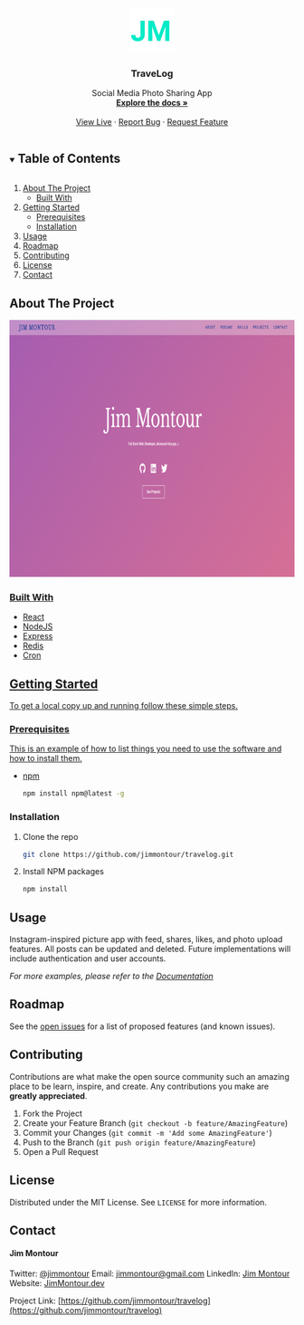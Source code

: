 <!-- PROJECT LOGO -->
<br />
<p align="center">
  <a href="https://github.com/jimmontour/travelog">
    <img src="images/logo.png" alt="Logo" width="80" height="80">
  </a>

  <h3 align="center">TraveLog</h3>

  <p align="center">
    Social Media Photo Sharing App
    <br />
    <a href="https://github.com/jimmontour/travelog"><strong>Explore the docs »</strong></a>
    <br />
    <br />
    <a href="https://travel-log.dev/">View Live</a>
    ·
    <a href="https://github.com/jimmontour/travelog/issues">Report Bug</a>
    ·
    <a href="https://github.com/jimmontour/travelog/issues">Request Feature</a>
  </p>
</p>

<!-- TABLE OF CONTENTS -->
<details open="open">
  <summary><h2 style="display: inline-block">Table of Contents</h2></summary>
  <ol>
    <li>
      <a href="#about-the-project">About The Project</a>
      <ul>
        <li><a href="#built-with">Built With</a></li>
      </ul>
    </li>
    <li>
      <a href="#getting-started">Getting Started</a>
      <ul>
        <li><a href="#prerequisites">Prerequisites</a></li>
        <li><a href="#installation">Installation</a></li>
      </ul>
    </li>
    <li><a href="#usage">Usage</a></li>
    <li><a href="#roadmap">Roadmap</a></li>
    <li><a href="#contributing">Contributing</a></li>
    <li><a href="#license">License</a></li>
    <li><a href="#contact">Contact</a></li>
  </ol>
</details>

<!-- ABOUT THE PROJECT -->

## About The Project

<a href="https://github.com/jimmontour/travelog">
    <img src="images/screenshot.png" alt="Logo" width="745" height="454">

### Built With

- React
- NodeJS
- Express
- Redis
- Cron

<!-- GETTING STARTED -->

## Getting Started

To get a local copy up and running follow these simple steps.

### Prerequisites

This is an example of how to list things you need to use the software and how to install them.

- npm

  ```sh
  npm install npm@latest -g
  ```

### Installation

1. Clone the repo

   ```sh
   git clone https://github.com/jimmontour/travelog.git
   ```

2. Install NPM packages

   ```sh
   npm install
   ```

<!-- USAGE EXAMPLES -->

## Usage

Instagram-inspired picture app with feed, shares, likes, and photo upload features. All posts can be updated and deleted. Future implementations will include authentication and user accounts.

_For more examples, please refer to the [Documentation](https://example.com)_

<!-- ROADMAP -->

## Roadmap

See the [open issues](https://github.com/jimmontour/travelog/issues) for a list of proposed features (and known issues).

<!-- CONTRIBUTING -->

## Contributing

Contributions are what make the open source community such an amazing place to be learn, inspire, and create. Any contributions you make are **greatly appreciated**.

1. Fork the Project
2. Create your Feature Branch (`git checkout -b feature/AmazingFeature`)
3. Commit your Changes (`git commit -m 'Add some AmazingFeature'`)
4. Push to the Branch (`git push origin feature/AmazingFeature`)
5. Open a Pull Request

<!-- LICENSE -->

## License

Distributed under the MIT License. See `LICENSE` for more information.

<!-- CONTACT -->

## Contact

#### Jim Montour

Twitter: [@jimmontour](https://twitter.com/jimmontour)
Email: jimmontour@gmail.com
LinkedIn: [Jim Montour](https://linkedin.com/jimmontour)
Website: [JimMontour.dev](https://jimmontour.dev)

Project Link: [https://github.com/jimmontour/travelog](https://github.com/jimmontour/travelog)
